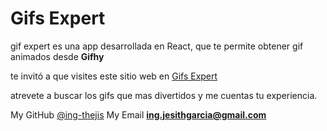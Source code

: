 # Gifs Expert

gif expert es una app desarrollada en React, que te permite obtener gif animados desde **Gifhy**

te invitó a que visites este sitio web en [Gifs Expert](https://ing-thejis.github.io/gifs-expert/)

atrevete a buscar los gifs que mas divertidos y me cuentas tu experiencia.

My GitHub [@ing-thejis](https://github.com/ing-thejis/)
My Email **ing.jesithgarcia@gmail.com**

